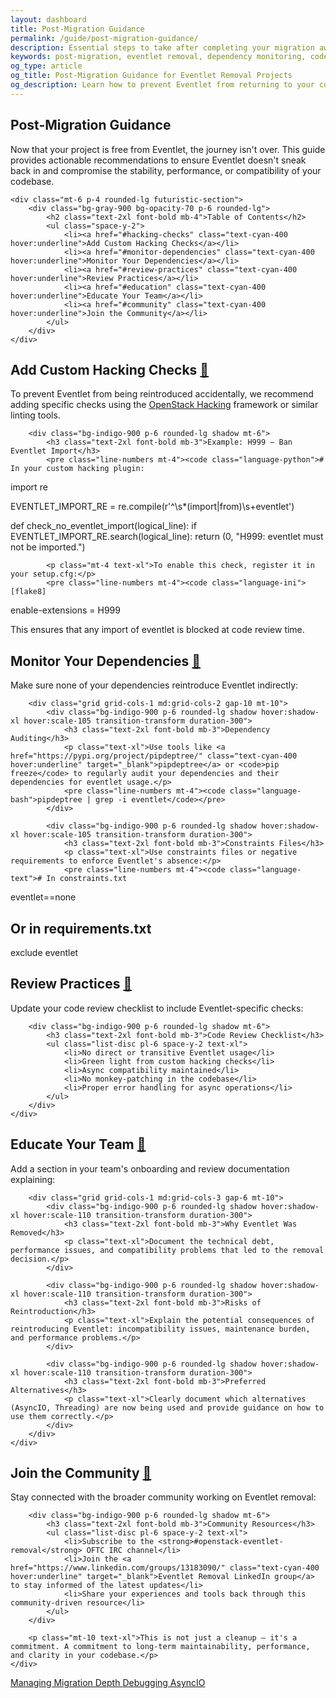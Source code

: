 ```yaml
---
layout: dashboard
title: Post-Migration Guidance
permalink: /guide/post-migration-guidance/
description: Essential steps to take after completing your migration away from Eventlet to ensure it doesn't return to your codebase, including code checks, dependency monitoring, and team education.
keywords: post-migration, eventlet removal, dependency monitoring, code checks, hacking checks, migration maintenance
og_type: article
og_title: Post-Migration Guidance for Eventlet Removal Projects
og_description: Learn how to prevent Eventlet from returning to your codebase with code checks, dependency monitoring, and team education after successful migration.
---
```

<section>
    <h1 class="text-4xl font-bold">Post-Migration Guidance</h1>
    <p class="mt-10 text-xl">Now that your project is free from Eventlet, the journey isn't over. This guide provides actionable recommendations to ensure Eventlet doesn't sneak back in and compromise the stability, performance, or compatibility of your codebase.</p>

    <div class="mt-6 p-4 rounded-lg futuristic-section">
        <div class="bg-gray-900 bg-opacity-70 p-6 rounded-lg">
            <h2 class="text-2xl font-bold mb-4">Table of Contents</h2>
            <ul class="space-y-2">
                <li><a href="#hacking-checks" class="text-cyan-400 hover:underline">Add Custom Hacking Checks</a></li>
                <li><a href="#monitor-dependencies" class="text-cyan-400 hover:underline">Monitor Your Dependencies</a></li>
                <li><a href="#review-practices" class="text-cyan-400 hover:underline">Review Practices</a></li>
                <li><a href="#education" class="text-cyan-400 hover:underline">Educate Your Team</a></li>
                <li><a href="#community" class="text-cyan-400 hover:underline">Join the Community</a></li>
            </ul>
        </div>
    </div>
</section>

<section>
    <div class="mt-10">
        <h2 id="hacking-checks" class="text-3xl font-bold mb-6">Add Custom Hacking Checks <a href="#hacking-checks" class="text-cyan-400 text-xl">🔗</a></h2>
        <p class="mt-10 text-xl">To prevent Eventlet from being reintroduced accidentally, we recommend adding specific checks using the <a href="https://docs.openstack.org/hacking/latest/" class="text-cyan-400" target="_blank">OpenStack Hacking</a> framework or similar linting tools.</p>

        <div class="bg-indigo-900 p-6 rounded-lg shadow mt-6">
            <h3 class="text-2xl font-bold mb-3">Example: H999 – Ban Eventlet Import</h3>
            <pre class="line-numbers mt-4"><code class="language-python"># In your custom hacking plugin:
import re

EVENTLET_IMPORT_RE = re.compile(r'^\s*(import|from)\s+eventlet')

def check_no_eventlet_import(logical_line):
    if EVENTLET_IMPORT_RE.search(logical_line):
        return (0, "H999: eventlet must not be imported.")</code></pre>

            <p class="mt-4 text-xl">To enable this check, register it in your setup.cfg:</p>
            <pre class="line-numbers mt-4"><code class="language-ini">[flake8]
enable-extensions = H999</code></pre>
            <p class="mt-4 text-xl">This ensures that any import of eventlet is blocked at code review time.</p>
        </div>
    </div>
</section>

<section>
    <div class="mt-10">
        <h2 id="monitor-dependencies" class="text-3xl font-bold mb-6">Monitor Your Dependencies <a href="#monitor-dependencies" class="text-cyan-400 text-xl">🔗</a></h2>
        <p class="mt-10 text-xl">Make sure none of your dependencies reintroduce Eventlet indirectly:</p>
        
        <div class="grid grid-cols-1 md:grid-cols-2 gap-10 mt-10">
            <div class="bg-indigo-900 p-6 rounded-lg shadow hover:shadow-xl hover:scale-105 transition-transform duration-300">
                <h3 class="text-2xl font-bold mb-3">Dependency Auditing</h3>
                <p class="text-xl">Use tools like <a href="https://pypi.org/project/pipdeptree/" class="text-cyan-400 hover:underline" target="_blank">pipdeptree</a> or <code>pip freeze</code> to regularly audit your dependencies and their dependencies for eventlet usage.</p>
                <pre class="line-numbers mt-4"><code class="language-bash">pipdeptree | grep -i eventlet</code></pre>
            </div>
            
            <div class="bg-indigo-900 p-6 rounded-lg shadow hover:shadow-xl hover:scale-105 transition-transform duration-300">
                <h3 class="text-2xl font-bold mb-3">Constraints Files</h3>
                <p class="text-xl">Use constraints files or negative requirements to enforce Eventlet's absence:</p>
                <pre class="line-numbers mt-4"><code class="language-text"># In constraints.txt
eventlet==none

# Or in requirements.txt
exclude eventlet</code></pre>
            </div>
        </div>
    </div>
</section>

<section>
    <div class="mt-10">
        <h2 id="review-practices" class="text-3xl font-bold mb-6">Review Practices <a href="#review-practices" class="text-cyan-400 text-xl">🔗</a></h2>
        <p class="mt-10 text-xl">Update your code review checklist to include Eventlet-specific checks:</p>
        
        <div class="bg-indigo-900 p-6 rounded-lg shadow mt-6">
            <h3 class="text-2xl font-bold mb-3">Code Review Checklist</h3>
            <ul class="list-disc pl-6 space-y-2 text-xl">
                <li>No direct or transitive Eventlet usage</li>
                <li>Green light from custom hacking checks</li>
                <li>Async compatibility maintained</li>
                <li>No monkey-patching in the codebase</li>
                <li>Proper error handling for async operations</li>
            </ul>
        </div>
    </div>
</section>

<section>
    <div class="mt-10">
        <h2 id="education" class="text-3xl font-bold mb-6">Educate Your Team <a href="#education" class="text-cyan-400 text-xl">🔗</a></h2>
        <p class="mt-10 text-xl">Add a section in your team's onboarding and review documentation explaining:</p>
        
        <div class="grid grid-cols-1 md:grid-cols-3 gap-6 mt-10">
            <div class="bg-indigo-900 p-6 rounded-lg shadow hover:shadow-xl hover:scale-110 transition-transform duration-300">
                <h3 class="text-2xl font-bold mb-3">Why Eventlet Was Removed</h3>
                <p class="text-xl">Document the technical debt, performance issues, and compatibility problems that led to the removal decision.</p>
            </div>
            
            <div class="bg-indigo-900 p-6 rounded-lg shadow hover:shadow-xl hover:scale-110 transition-transform duration-300">
                <h3 class="text-2xl font-bold mb-3">Risks of Reintroduction</h3>
                <p class="text-xl">Explain the potential consequences of reintroducing Eventlet: incompatibility issues, maintenance burden, and performance problems.</p>
            </div>
            
            <div class="bg-indigo-900 p-6 rounded-lg shadow hover:shadow-xl hover:scale-110 transition-transform duration-300">
                <h3 class="text-2xl font-bold mb-3">Preferred Alternatives</h3>
                <p class="text-xl">Clearly document which alternatives (AsyncIO, Threading) are now being used and provide guidance on how to use them correctly.</p>
            </div>
        </div>
    </div>
</section>

<section>
    <div class="mt-10">
        <h2 id="community" class="text-3xl font-bold mb-6">Join the Community <a href="#community" class="text-cyan-400 text-xl">🔗</a></h2>
        <p class="mt-10 text-xl">Stay connected with the broader community working on Eventlet removal:</p>
        
        <div class="bg-indigo-900 p-6 rounded-lg shadow mt-6">
            <h3 class="text-2xl font-bold mb-3">Community Resources</h3>
            <ul class="list-disc pl-6 space-y-2 text-xl">
                <li>Subscribe to the <strong>#openstack-eventlet-removal</strong> OFTC IRC channel</li>
                <li>Join the <a href="https://www.linkedin.com/groups/13183090/" class="text-cyan-400 hover:underline" target="_blank">Eventlet Removal LinkedIn group</a> to stay informed of the latest updates</li>
                <li>Share your experiences and tools back through this community-driven resource</li>
            </ul>
        </div>
        
        <p class="mt-10 text-xl">This is not just a cleanup – it's a commitment. A commitment to long-term maintainability, performance, and clarity in your codebase.</p>
    </div>
</section>

<div class="mt-10 flex justify-between">
    <a href="{{ site.baseurl }}{% link guide/depth.md %}" class="inline-block bg-gradient-to-r from-yellow-400 to-yellow-600 text-gray-900 font-semibold py-3 px-8 rounded hover:scale-105 transition-transform">
        <i class="fas fa-arrow-left mr-2"></i>Managing Migration Depth
    </a>
    <a href="{{ site.baseurl }}{% link guide/debug-asyncio.md %}" class="inline-block bg-gradient-to-r from-cyan-400 to-blue-600 text-gray-900 font-semibold py-3 px-8 rounded hover:scale-105 transition-transform">
        Debugging AsyncIO<i class="fas fa-arrow-right ml-2"></i>
    </a>
</div>